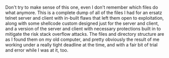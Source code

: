 Don't try to make sense of this one, even I don't remember which files do what anymore. This is a complete dump of all of the files I had for an ersatz telnet server and client with in-built flaws that left them open to exploitation, along with some shellcode custom designed just for the server and client, and a version of the server and client with necessary protections built in to mitigate the risk stack overflow attacks. The files and directory structure are as I found them on my old computer, and pretty obviously the result of me working under a really tight deadline at the time, and with a fair bit of trial and error while I was at it, too.

